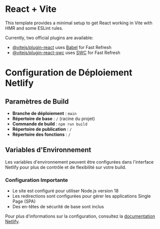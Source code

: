 # React + Vite

This template provides a minimal setup to get React working in Vite with HMR and some ESLint rules.

Currently, two official plugins are available:

- [@vitejs/plugin-react](https://github.com/vitejs/vite-plugin-react/blob/main/packages/plugin-react/README.md) uses [Babel](https://babeljs.io/) for Fast Refresh
- [@vitejs/plugin-react-swc](https://github.com/vitejs/vite-plugin-react-swc) uses [SWC](https://swc.rs/) for Fast Refresh

# Configuration de Déploiement Netlify

## Paramètres de Build

- **Branche de déploiement** : `main`
- **Répertoire de base** : `/` (racine du projet)
- **Commande de build** : `npm run build`
- **Répertoire de publication** : `/`
- **Répertoire des fonctions** : `/`

## Variables d'Environnement

Les variables d'environnement peuvent être configurées dans l'interface Netlify pour plus de contrôle et de flexibilité sur votre build.

### Configuration Importante

- Le site est configuré pour utiliser Node.js version 18
- Les redirections sont configurées pour gérer les applications Single Page (SPA)
- Des en-têtes de sécurité de base sont inclus

Pour plus d'informations sur la configuration, consultez la [documentation Netlify](https://docs.netlify.com/).
